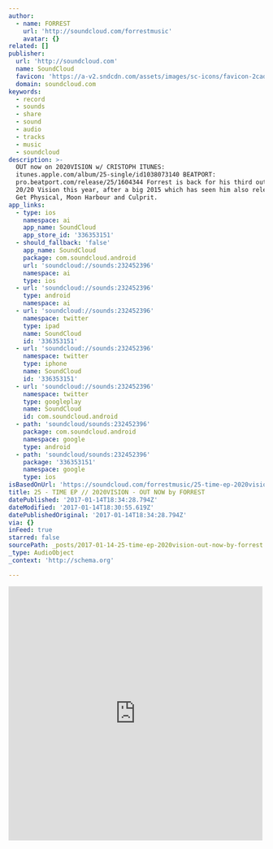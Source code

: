 ```yaml
---
author:
  - name: FORREST
    url: 'http://soundcloud.com/forrestmusic'
    avatar: {}
related: []
publisher:
  url: 'http://soundcloud.com'
  name: SoundCloud
  favicon: 'https://a-v2.sndcdn.com/assets/images/sc-icons/favicon-2cadd14b.ico'
  domain: soundcloud.com
keywords:
  - record
  - sounds
  - share
  - sound
  - audio
  - tracks
  - music
  - soundcloud
description: >-
  OUT now on 2020VISION w/ CRISTOPH ITUNES:
  itunes.apple.com/album/25-single/id1038073140 BEATPORT:
  pro.beatport.com/release/25/1604344 Forrest is back for his third outing on
  20/20 Vision this year, after a big 2015 which has seen him also release on
  Get Physical, Moon Harbour and Culprit.
app_links:
  - type: ios
    namespace: ai
    app_name: SoundCloud
    app_store_id: '336353151'
  - should_fallback: 'false'
    app_name: SoundCloud
    package: com.soundcloud.android
    url: 'soundcloud://sounds:232452396'
    namespace: ai
    type: ios
  - url: 'soundcloud://sounds:232452396'
    type: android
    namespace: ai
  - url: 'soundcloud://sounds:232452396'
    namespace: twitter
    type: ipad
    name: SoundCloud
    id: '336353151'
  - url: 'soundcloud://sounds:232452396'
    namespace: twitter
    type: iphone
    name: SoundCloud
    id: '336353151'
  - url: 'soundcloud://sounds:232452396'
    namespace: twitter
    type: googleplay
    name: SoundCloud
    id: com.soundcloud.android
  - path: 'soundcloud/sounds:232452396'
    package: com.soundcloud.android
    namespace: google
    type: android
  - path: 'soundcloud/sounds:232452396'
    package: '336353151'
    namespace: google
    type: ios
isBasedOnUrl: 'https://soundcloud.com/forrestmusic/25-time-ep-2020vision'
title: 25 - TIME EP // 2020VISION - OUT NOW by FORREST
datePublished: '2017-01-14T18:34:28.794Z'
dateModified: '2017-01-14T18:30:55.619Z'
datePublishedOriginal: '2017-01-14T18:34:28.794Z'
via: {}
inFeed: true
starred: false
sourcePath: _posts/2017-01-14-25-time-ep-2020vision-out-now-by-forrest.md
_type: AudioObject
_context: 'http://schema.org'

---
```

<iframe src="https://cdn.embedly.com/widgets/media.html?src=https%3A%2F%2Fw.soundcloud.com%2Fplayer%2F%3Fvisual%3Dtrue%26url%3Dhttp%253A%252F%252Fapi.soundcloud.com%252Ftracks%252F232452396%26show_artwork%3Dtrue&amp;url=https%3A%2F%2Fsoundcloud.com%2Fforrestmusic%2F25-time-ep-2020vision&amp;image=http%3A%2F%2Fi1.sndcdn.com%2Fartworks-000135695333-rlc46b-t500x500.jpg&amp;key=b7d04c9b404c499eba89ee7072e1c4f7&amp;type=text%2Fhtml&amp;schema=soundcloud" width="500" height="500" scrolling="no" frameborder="0" allowfullscreen="" style=""></iframe>